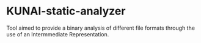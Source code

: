 # KUNAI-static-analyzer
Tool aimed to provide a binary analysis of different file formats through the use of an Intermmediate Representation.

